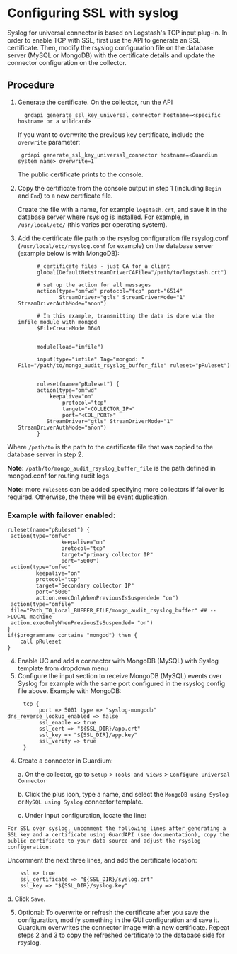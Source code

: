 # Configuring SSL with syslog

Syslog for universal connector is based on Logstash's TCP input plug-in. In order to enable TCP with SSL, first use the API to generate an SSL certificate. Then, modify the rsyslog configuration file on the database server (MySQL or MongoDB) with the certificate details and update the connector configuration on the collector.

## Procedure
1.	Generate the certificate. On the collector, run the API

          grdapi generate_ssl_key_universal_connector hostname=<specific hostname or a wildcard>

       If you want to overwrite the previous key certificate, include the ```overwrite``` parameter:

         grdapi generate_ssl_key_universal_connector hostname=<Guardium system name> overwrite=1

       The public certificate prints to the console.

2.	Copy the certificate from the console output in step 1 (including ```Begin``` and ```End```) to a new certificate file.

       Create the file with a name, for example ```logstash.crt```, and save it in the database server where rsyslog is installed. For example, in ```/usr/local/etc/``` (this varies per operating system).

3.	Add the certificate file path to the rsyslog configuration file rsyslog.conf (```/usr/local/etc/rsyslog.conf``` for example) on the database server (example below is with MongoDB):
      ```
            # certificate files - just CA for a client
            global(DefaultNetstreamDriverCAFile="/path/to/logstash.crt")
            
            # set up the action for all messages
            action(type="omfwd" protocol="tcp" port="6514"
                   StreamDriver="gtls" StreamDriverMode="1" StreamDriverAuthMode="anon")
            
            # In this example, transmitting the data is done via the imfile module with mongod
            $FileCreateMode 0640
            
            
            module(load="imfile")
            
            input(type="imfile" Tag="mongod: " File="/path/to/mongo_audit_rsyslog_buffer_file" ruleset="pRuleset")
            
            
            ruleset(name="pRuleset") {
            action(type="omfwd"
                keepalive="on"
                    protocol="tcp"
                    target="<COLLECTOR_IP>"
                    port="<COL_PORT>"
               StreamDriver="gtls" StreamDriverMode="1" StreamDriverAuthMode="anon")
            }
      ```
      
Where `/path/to` is the path to the certificate file that was copied to the database server in step 2.

**Note:** `/path/to/mongo_audit_rsyslog_buffer_file` is the path defined in mongod.conf for routing audit logs

**Note:** more `ruleset`s can be added specifying more collectors if failover is required. Otherwise, the there will be event duplication.

### Example with failover enabled:

```
ruleset(name="pRuleset") {
 action(type="omfwd"
                 keepalive="on"
                 protocol="tcp"
                 target="primary collector IP"
                 port="5000")
 action(type="omfwd"
         keepalive="on"
         protocol="tcp"
         target="Secondary collector IP"
         port="5000"
         action.execOnlyWhenPreviousIsSuspended= "on")
 action(type="omfile"
 file="Path_TO_Local_BUFFER_FILE/mongo_audit_rsyslog_buffer" ## -->LOCAL machine
 action.execOnlyWhenPreviousIsSuspended= "on")
}
if($programname contains "mongod") then {
    call pRuleset
}
```


4. Enable UC and add a connector with MongoDB (MySQL) with Syslog template from dropdown menu
5. Configure the input section to receive MongoDB (MySQL) events over Syslog for example with the same port configured in the rsyslog config file above. Example with MongoDB:

  ```
       tcp {
            port => 5001 type => "syslog-mongodb" dns_reverse_lookup_enabled => false
            ssl_enable => true
            ssl_cert => "${SSL_DIR}/app.crt"
            ssl_key => "${SSL_DIR}/app.key"
            ssl_verify => true
       }
   ```


4.	Create a connector in Guardium:

      a.	On the collector, go to ```Setup``` > ```Tools and Views``` > ```Configure Universal Connector```

      b.	Click the plus icon, type a name, and select the ```MongoDB using Syslog``` or  ```MySQL using Syslog``` connector template.

      c.	Under input configuration, locate the line:
      
``` 
For SSL over syslog, uncomment the following lines after generating a SSL key and a certificate using GuardAPI (see documentation), copy the public certificate to your data source and adjust the rsyslog configuration:
```
Uncomment the next three lines, and add the certificate location:
```
    ssl => true
	ssl_certificate => "${SSL_DIR}/syslog.crt"
	ssl_key => "${SSL_DIR}/syslog.key"
  ```
  d.	Click ```Save```.

5. Optional: To overwrite or refresh the certificate after you save the configuration, modify something in the GUI configuration and save it. Guardium overwrites the connector image with a new certificate. Repeat steps 2 and 3 to copy the refreshed certificate to the database side for rsyslog.
